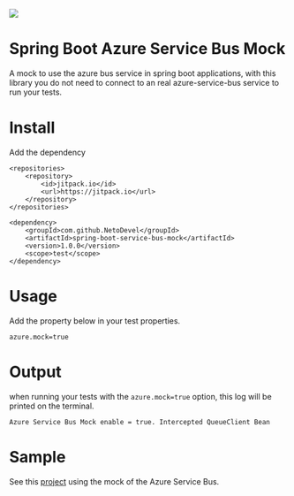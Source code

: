 ![](https://jitpack.io/v/NetoDevel/spring-boot-service-bus-mock.svg)

# Spring Boot Azure Service Bus Mock
A mock to use the azure bus service in spring boot applications, with this library you do not need to connect to an real azure-service-bus service to run your tests.

# Install
Add the dependency

```maven
<repositories>
    <repository>
        <id>jitpack.io</id>
        <url>https://jitpack.io</url>
    </repository>
</repositories>

<dependency>
    <groupId>com.github.NetoDevel</groupId>
    <artifactId>spring-boot-service-bus-mock</artifactId>
    <version>1.0.0</version>
    <scope>test</scope>
</dependency>
```

# Usage
Add the property below in your test properties.

```
azure.mock=true
```

# Output
when running your tests with the `azure.mock=true` option, this log will be printed on the terminal.

```
Azure Service Bus Mock enable = true. Intercepted QueueClient Bean
```

# Sample
See this [project](https://github.com/NetoDevel/spring-boot-service-bus-mock/tree/master/azure-spring-boot-sample) using the mock of the Azure Service Bus.






